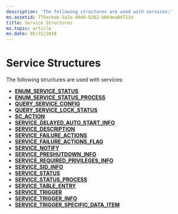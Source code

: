 ```yaml
---
description: 'The following structures are used with services:'
ms.assetid: 775ecbeb-3a2a-40dd-b262-b66dea04713d
title: Service Structures
ms.topic: article
ms.date: 05/31/2018
---
```


# Service Structures

The following structures are used with services:

-   [**ENUM\_SERVICE\_STATUS**](/windows/desktop/api/Winsvc/ns-winsvc-enum_service_statusa)
-   [**ENUM\_SERVICE\_STATUS\_PROCESS**](/windows/desktop/api/Winsvc/ns-winsvc-enum_service_status_processa)
-   [**QUERY\_SERVICE\_CONFIG**](/windows/desktop/api/Winsvc/ns-winsvc-query_service_configa)
-   [**QUERY\_SERVICE\_LOCK\_STATUS**](/windows/desktop/api/Winsvc/ns-winsvc-query_service_lock_statusa)
-   [**SC\_ACTION**](/windows/desktop/api/Winsvc/ns-winsvc-sc_action)
-   [**SERVICE\_DELAYED\_AUTO\_START\_INFO**](/windows/desktop/api/Winsvc/ns-winsvc-service_delayed_auto_start_info)
-   [**SERVICE\_DESCRIPTION**](/windows/desktop/api/Winsvc/ns-winsvc-service_descriptiona)
-   [**SERVICE\_FAILURE\_ACTIONS**](/windows/desktop/api/Winsvc/ns-winsvc-service_failure_actionsa)
-   [**SERVICE\_FAILURE\_ACTIONS\_FLAG**](/windows/desktop/api/Winsvc/ns-winsvc-service_failure_actions_flag)
-   [**SERVICE\_NOTIFY**](/windows/desktop/api/Winsvc/ns-winsvc-service_notify_2a)
-   [**SERVICE\_PRESHUTDOWN\_INFO**](/windows/desktop/api/Winsvc/ns-winsvc-service_preshutdown_info)
-   [**SERVICE\_REQUIRED\_PRIVILEGES\_INFO**](/windows/desktop/api/Winsvc/ns-winsvc-service_required_privileges_infoa)
-   [**SERVICE\_SID\_INFO**](/windows/desktop/api/Winsvc/ns-winsvc-service_sid_info)
-   [**SERVICE\_STATUS**](/windows/desktop/api/Winsvc/ns-winsvc-service_status)
-   [**SERVICE\_STATUS\_PROCESS**](/windows/desktop/api/Winsvc/ns-winsvc-service_status_process)
-   [**SERVICE\_TABLE\_ENTRY**](/windows/desktop/api/Winsvc/ns-winsvc-service_table_entrya)
-   [**SERVICE\_TRIGGER**](/windows/desktop/api/winsvc/ns-winsvc-service_trigger)
-   [**SERVICE\_TRIGGER\_INFO**](/windows/desktop/api/winsvc/ns-winsvc-service_trigger_info)
-   [**SERVICE\_TRIGGER\_SPECIFIC\_DATA\_ITEM**](/windows/desktop/api/winsvc/ns-winsvc-service_trigger_specific_data_item)

 

 



